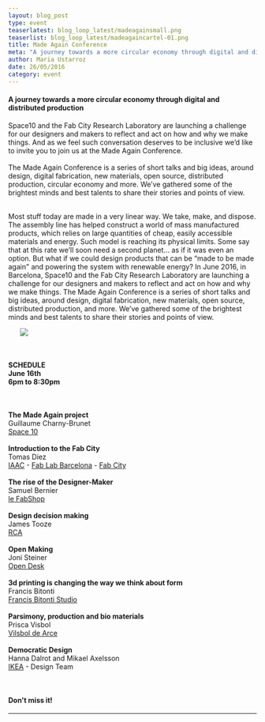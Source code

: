 ```yaml
---
layout: blog_post
type: event
teaserlatest: blog_loop_latest/madeagainsmall.png
teaserlist: blog_loop_latest/madeagaincartel-01.png
title: Made Again Conference
meta: "A journey towards a more circular economy through digital and distributed production"
author: Maria Ustarroz
date: 26/05/2016
category: event
---
```



<h4>A journey towards a more circular economy through digital and distributed production</h4>


Space10 and the Fab City Research Laboratory are launching a challenge for our designers and makers to reflect and act on how and why we make things. And as we feel such conversation deserves to be inclusive we’d like to invite you to join us at the Made Again Conference.<br>
<br>
The Made Again Conference is a series of short talks and big ideas, around design, digital fabrication, new materials, open source, distributed production, circular economy and more. We’ve gathered some of the brightest minds and best talents to share their stories and points of view.<br>

<br>
Most stuff today are made in a very linear way. We
take, make, and dispose. The assembly line has
helped construct a world of mass manufactured
products, which relies on large quantities of cheap,
easily accessible materials and energy. Such model
is reaching its physical limits. Some say that at this
rate we’ll soon need a second planet... as if it was
even an option. But what if we could design products
that can be “made to be made again" and powering
the system with renewable energy?
In June 2016, in Barcelona, Space10 and the Fab
City Research Laboratory are launching a challenge
for our designers and makers to reflect and act on
how and why we make things.
The Made Again Conference is a series of short talks
and big ideas, around design, digital fabrication, new
materials, open source, distributed production, and
more. We’ve gathered some of the brightest minds
and best talents to share their stories and points of
view.




<ul><img src= "http://www.fablabbcn.org/img/blog/blog_loop_latest/madeagaincartel-01.png" align="middle"> </img></ul>



<br>
<h4>SCHEDULE<br>
June 16th <br>
6pm to 8:30pm</h4><br>

<b>The Made Again project</b><br>
Guillaume Charny-Brunet<br>
<a href="www.space10.io">Space 10</a>  <br>
<br>
<b>Introduction to the Fab City<br></b>
Tomas Diez <br>
<a href="www.iaac.net">IAAC</a> - <a href="www.fablabbcn.org">Fab Lab Barcelona</a> - <a href="www.fab.city">Fab City</a><br>
<br>
<b>The rise of the Designer-Maker<br></b>
Samuel Bernier<br>
<a href="www.behance.net/samuelbernier">le FabShop</a> <br>
<br>
<b>Design decision making<br></b>
James Tooze<br>
<a href="www.jamestooze.com">RCA</a><br>
<br>
<b>Open Making<br></b>
Joni Steiner<br>
<a href="www.opendesk.cc">Open Desk</a><br>
<br>
<b>3d printing is changing
the way we think about form<br></b>
Francis Bitonti<br>
<a href="www.francisbitonti.com">Francis Bitonti Studio</a><br>
<br>
<b>Parsimony, production
and bio materials</b><br>
Prisca Visbol<br>
<a href="www.priscavilsbol.com">Vilsbol de Arce</a><br>
<br>
<b>Democratic Design </b><br>
Hanna Dalrot and Mikael Axelsson<br>
<a href="http://www.ikea.com">IKEA</a> - Design Team<br>


<br>
<h4>Don't miss it!</h4>


---